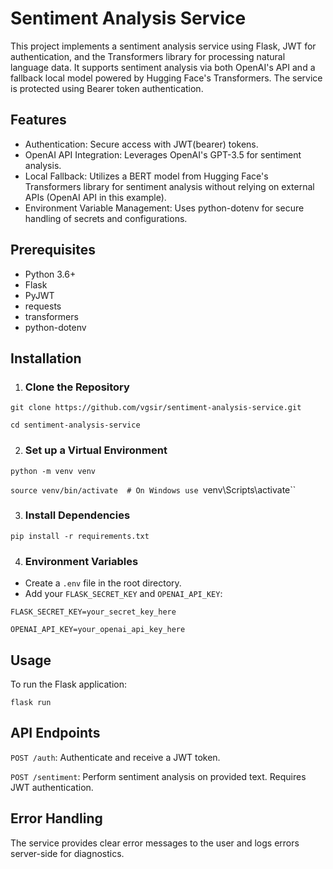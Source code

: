 # Sentiment Analysis Service

This project implements a sentiment analysis service using Flask, JWT for authentication, and the Transformers library for processing natural language data. It supports sentiment analysis via both OpenAI's API and a fallback local model powered by Hugging Face's Transformers. The service is protected using Bearer token authentication.

## Features

- Authentication: Secure access with JWT(bearer) tokens.
- OpenAI API Integration: Leverages OpenAI's GPT-3.5 for sentiment analysis.
- Local Fallback: Utilizes a BERT model from Hugging Face's Transformers library for sentiment analysis without relying on external APIs (OpenAI API in this example).
- Environment Variable Management: Uses python-dotenv for secure handling of secrets and configurations.

## Prerequisites

- Python 3.6+
- Flask
- PyJWT
- requests
- transformers
- python-dotenv

## Installation

1. ### Clone the Repository

`git clone https://github.com/vgsir/sentiment-analysis-service.git`

`cd sentiment-analysis-service`

2. ### Set up a Virtual Environment

`python -m venv venv`

`source venv/bin/activate  # On Windows use `venv\Scripts\activate``

3. ### Install Dependencies

`pip install -r requirements.txt`

4. ### Environment Variables

- Create a `.env` file in the root directory.
- Add your `FLASK_SECRET_KEY` and `OPENAI_API_KEY`:

`FLASK_SECRET_KEY=your_secret_key_here`

`OPENAI_API_KEY=your_openai_api_key_here`

## Usage

To run the Flask application:

`flask run`

## API Endpoints

`POST /auth`: Authenticate and receive a JWT token.

`POST /sentiment`: Perform sentiment analysis on provided text. Requires JWT authentication.

## Error Handling

The service provides clear error messages to the user and logs errors server-side for diagnostics.
